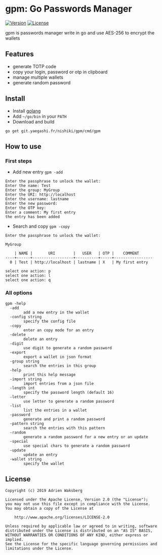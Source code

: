 # gpm: Go Passwords Manager

[![Version](https://img.shields.io/badge/latest_version-1.0.0-green.svg)](https://git.yaegashi.fr/nishiki/gpm/releases)
[![License](https://img.shields.io/badge/license-Apache--2.0-blue.svg)](https://git.yaegashi.fr/nishiki/gpm/src/branch/master/LICENSE)

gpm is passwords manager write in go and use AES-256 to encrypt the wallets

## Features

- generate TOTP code
- copy your login, password or otp in clipboard
- manage multiple wallets
- generate random password

## Install

- Install [golang](https://golang.org/doc/install)
- Add `~/go/bin` in your `PATH`
- Download and build

```text
go get git.yaegashi.fr/nishiki/gpm/cmd/gpm
```

## How to use

### First steps

- Add new entry `gpm -add`

```text
Enter the passphrase to unlock the wallet: 
Enter the name: Test
Enter the group: MyGroup
Enter the URI: http://localhost
Enter the username: lastname
Enter the new password: 
Enter the OTP key: 
Enter a comment: My first entry
the entry has been added
```

- Search and copy `gpm -copy`

```text
Enter the passphrase to unlock the wallet: 

MyGroup

    | NAME |       URI        |   USER   | OTP |    COMMENT      
----+------+------------------+----------+-----+-----------------
  0 | Test | http://localhost | lastname | X   | My first entry  

select one action: p
select one action: l
select one action: q
```

### All options

```text
gpm -help
  -add
        add a new entry in the wallet
  -config string
        specify the config file
  -copy
        enter an copy mode for an entry
  -delete
        delete an entry
  -digit
        use digit to generate a random password
  -export
        export a wallet in json format
  -group string
        search the entries in this group 
  -help
        print this help message
  -import string
        import entries from a json file
  -length int
        specify the password length (default 16)
  -letter
        use letter to generate a random password
  -list
        list the entries in a wallet
  -password
        generate and print a random password
  -pattern string
        search the entries with this pattern
  -random
        generate a random password for a new entry or an update
  -special
        use special chars to generate a random password
  -update
        update an entry
  -wallet string
        specify the wallet
```

## License

```text
Copyright (c) 2019 Adrien Waksberg

Licensed under the Apache License, Version 2.0 (the "License");
you may not use this file except in compliance with the License.
You may obtain a copy of the License at

    http://www.apache.org/licenses/LICENSE-2.0

Unless required by applicable law or agreed to in writing, software
distributed under the License is distributed on an "AS IS" BASIS,
WITHOUT WARRANTIES OR CONDITIONS OF ANY KIND, either express or implied.
See the License for the specific language governing permissions and
limitations under the License.
```
